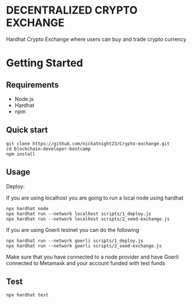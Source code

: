 #  DECENTRALIZED CRYPTO EXCHANGE

Hardhat Crypto Exchange where users can buy and trade crypto currency

# Getting Started

## Requirements
- Node.js
- Hardhat
- npm

## Quick start
```
git clone https://github.com/nickatnight23/Crypto-exchange.git
cd blockchain-developer-bootcamp
npm install
```

## Usage
Deploy:

If you are using localhost you are going to run a local node using hardhat
```
npx hardhat node
npx hardhat run --network localhost scripts/1_deploy.js
npx hardhat run --network localhost scripts/2_seed-exchange.js 
```
If you are using Goerli testnet you can do the following

```
npx hardhat run --network goerli scripts/1_deploy.js 
npx hardhat run --network goerli scripts/2_seed-exchange.js
```
Make sure that you have connected to a node provider and have Goerli connected
to Metamask and your account funded with test funds

## Test
```
npx hardhat test
```